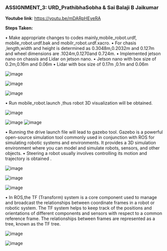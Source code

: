 ###  **ASSIGNMENT_3:  URD_PrathibhaSobha & Sai Balaji B Jaikumar**

**Youtube link**: https://youtu.be/mDARpHEyeRA

  **Steps Taken:**

•	Make appropriate changes to codes mainly,mobile_robot.urdf, mobile_robot.urdf.bak and mobilr_robot.urdf.xacro.
•	For chasis ,length,width and height  is determined as 0.3048m,0.2032m and 0.127m and wheel dimensions are .1024m,0.1270and 
            0.724m.
•	Implemented jetson nano on chassis and Lidar on jetson nano.
•	Jetson nano with box size of 0.2m,0.16m and 0.06m
•	Lidar with box size of 0.17m ,0.1m and 0.06m

![image](https://github.com/prathibhasobha/ECG711-Assignments/assets/124483075/ed6f5b19-d845-4c99-a99d-27f50278bc63)

![image](https://github.com/prathibhasobha/ECG711-Assignments/assets/124483075/aef89a8c-06a9-47fb-b56f-508e28f7fb82)

![image](https://github.com/prathibhasobha/ECG711-Assignments/assets/124483075/94f474b5-ec94-4bf4-a06d-c3f48bdb85bb)

•	Run mobile_robot.launch ,thus robot 3D visualization will be obtained.

![image](https://github.com/prathibhasobha/ECG711-Assignments/assets/124483075/69c8addf-bcb5-43a7-8102-83ac97e1fd50)

![image](https://github.com/prathibhasobha/ECG711-Assignments/assets/124483075/7c5066b5-95ef-4ef3-934e-2dec8a4b6401)
![image](https://github.com/prathibhasobha/ECG711-Assignments/assets/124483075/a9f780dc-69ac-4541-95db-fe6ea61d1f60)

•	Running the drive launch file will lead to gazebo tool. Gazebo is a powerful open-source simulation tool commonly used in conjunction with ROS for simulating robotic systems and environments. It provides a 3D 
            simulation environment where you can model and simulate robots, sensors, and other objects.
•	Steering a robot usually involves controlling its motion and trajectory is obtained .

![image](https://github.com/prathibhasobha/ECG711-Assignments/assets/124483075/81da9364-d96a-4fdf-98b1-90c9c4c0bed1)

![image](https://github.com/prathibhasobha/ECG711-Assignments/assets/124483075/5ac9850b-f9e6-47aa-9d23-8f5bb30ef55f)

![image](https://github.com/prathibhasobha/ECG711-Assignments/assets/124483075/d8bf57ae-61f0-4ad4-8186-5aa89e112b2f)

•	In ROS,the TF (Transform) system is a core component used to manage and broadcast the relationships between coordinate frames in a robot or robotic system. The TF system helps to keep track of the positions 
            and orientations of different components and sensors with respect to a common reference frame. The relationships between frames are represented as a tree, known as the TF tree.

![image](https://github.com/prathibhasobha/ECG711-Assignments/assets/124483075/ce1d77e5-8d3a-4031-96f0-0f37fd972880)

![image](https://github.com/prathibhasobha/ECG711-Assignments/assets/124483075/dbcc2cf1-6d9a-4186-a9f9-3482f91c4427)



















